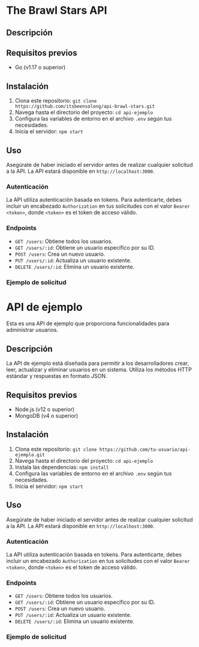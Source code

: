 # The Brawl Stars API

## Descripción



## Requisitos previos

- Go (v1.17 o superior)

## Instalación

1. Clona este repositorio: `git clone https://github.com/itsbeensolong/api-brawl-stars.git`
2. Navega hasta el directorio del proyecto: `cd api-ejemplo`
4. Configura las variables de entorno en el archivo `.env` según tus necesidades.
5. Inicia el servidor: `npm start`

## Uso

Asegúrate de haber iniciado el servidor antes de realizar cualquier solicitud a la API. La API estará disponible en `http://localhost:3000`.

### Autenticación

La API utiliza autenticación basada en tokens. Para autenticarte, debes incluir un encabezado `Authorization` en tus solicitudes con el valor `Bearer <token>`, donde `<token>` es el token de acceso válido.

### Endpoints

- `GET /users`: Obtiene todos los usuarios.
- `GET /users/:id`: Obtiene un usuario específico por su ID.
- `POST /users`: Crea un nuevo usuario.
- `PUT /users/:id`: Actualiza un usuario existente.
- `DELETE /users/:id`: Elimina un usuario existente.

### Ejemplo de solicitud

# API de ejemplo

Esta es una API de ejemplo que proporciona funcionalidades para administrar usuarios.

## Descripción

La API de ejemplo está diseñada para permitir a los desarrolladores crear, leer, actualizar y eliminar usuarios en un sistema. Utiliza los métodos HTTP estándar y respuestas en formato JSON.

## Requisitos previos

- Node.js (v12 o superior)
- MongoDB (v4 o superior)

## Instalación

1. Clona este repositorio: `git clone https://github.com/tu-usuario/api-ejemplo.git`
2. Navega hasta el directorio del proyecto: `cd api-ejemplo`
3. Instala las dependencias: `npm install`
4. Configura las variables de entorno en el archivo `.env` según tus necesidades.
5. Inicia el servidor: `npm start`

## Uso

Asegúrate de haber iniciado el servidor antes de realizar cualquier solicitud a la API. La API estará disponible en `http://localhost:3000`.

### Autenticación

La API utiliza autenticación basada en tokens. Para autenticarte, debes incluir un encabezado `Authorization` en tus solicitudes con el valor `Bearer <token>`, donde `<token>` es el token de acceso válido.

### Endpoints

- `GET /users`: Obtiene todos los usuarios.
- `GET /users/:id`: Obtiene un usuario específico por su ID.
- `POST /users`: Crea un nuevo usuario.
- `PUT /users/:id`: Actualiza un usuario existente.
- `DELETE /users/:id`: Elimina un usuario existente.

### Ejemplo de solicitud

